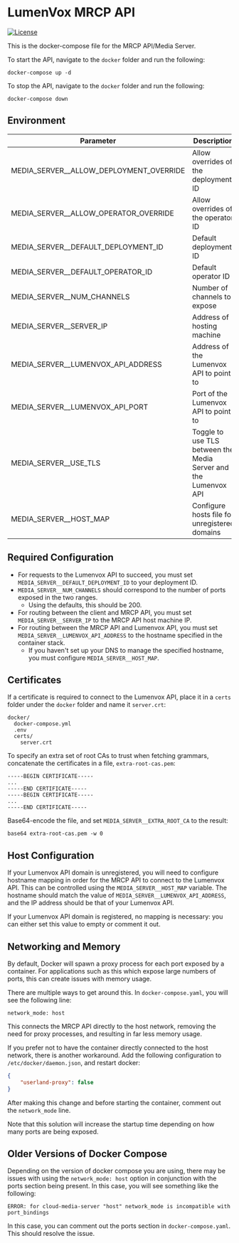 # LumenVox MRCP API

[![License](https://img.shields.io/badge/License-Apache%202.0-blue.svg)](https://opensource.org/licenses/Apache-2.0)

This is the docker-compose file for the MRCP API/Media Server.

To start the API, navigate to the `docker` folder and run the following:
```shell
docker-compose up -d
```

To stop the API, navigate to the `docker` folder and run the following:
```shell
docker-compose down
```

## Environment

| Parameter                               | Description                                                     | Default                                |
|-----------------------------------------|-----------------------------------------------------------------|----------------------------------------|
| MEDIA_SERVER__ALLOW_DEPLOYMENT_OVERRIDE | Allow overrides of the deployment ID                            | false                                  |
| MEDIA_SERVER__ALLOW_OPERATOR_OVERRIDE   | Allow overrides of the operator ID                              | false                                  |
| MEDIA_SERVER__DEFAULT_DEPLOYMENT_ID     | Default deployment ID                                           | enter-your-specific-deployment-id      |
| MEDIA_SERVER__DEFAULT_OPERATOR_ID       | Default operator ID                                             | 00000000-0000-0000-0000-000000000000   |
| MEDIA_SERVER__NUM_CHANNELS              | Number of channels to expose                                    | 200                                    |
| MEDIA_SERVER__SERVER_IP                 | Address of hosting machine                                      | 127.0.0.1                              |
| MEDIA_SERVER__LUMENVOX_API_ADDRESS      | Address of the Lumenvox API to point to                         | lumenvox-api.testmachine.com           |
| MEDIA_SERVER__LUMENVOX_API_PORT         | Port of the Lumenvox API to point to                            | 443                                    |
| MEDIA_SERVER__USE_TLS                   | Toggle to use TLS between the Media Server and the Lumenvox API | true                                   |
| MEDIA_SERVER__HOST_MAP                  | Configure hosts file for unregistered domains                   | lumenvox-api.testmachine.com:127.0.0.1 |

## Required Configuration
* For requests to the Lumenvox API to succeed, you must set `MEDIA_SERVER__DEFAULT_DEPLOYMENT_ID` to your deployment ID.
* `MEDIA_SERVER__NUM_CHANNELS` should correspond to the number of ports exposed in the two ranges.
  * Using the defaults, this should be 200.
* For routing between the client and MRCP API, you must set `MEDIA_SERVER__SERVER_IP` to the MRCP API host machine IP.
* For routing between the MRCP API and Lumenvox API, you must set `MEDIA_SERVER__LUMENVOX_API_ADDRESS` to the hostname specified in the container stack.
  * If you haven't set up your DNS to manage the specified hostname, you must configure `MEDIA_SERVER__HOST_MAP`.

## Certificates
If a certificate is required to connect to the Lumenvox API, place it in a `certs` folder under the `docker` folder and
name it `server.crt`:

```text
docker/
  docker-compose.yml
  .env
  certs/
    server.crt
```

To specify an extra set of root CAs to trust when fetching grammars, concatenate
the certificates in a file, `extra-root-cas.pem`:
```text
-----BEGIN CERTIFICATE-----
...
-----END CERTIFICATE-----
-----BEGIN CERTIFICATE-----
...
-----END CERTIFICATE-----
```

Base64-encode the file, and set `MEDIA_SERVER__EXTRA_ROOT_CA` to the result:
```shell
base64 extra-root-cas.pem -w 0
```

## Host Configuration
If your Lumenvox API domain is unregistered, you will need to configure hostname
mapping in order for the MRCP API to connect to the Lumenvox API. This can be
controlled using the `MEDIA_SERVER__HOST_MAP` variable. The hostname should
match the value of `MEDIA_SERVER__LUMENVOX_API_ADDRESS`, and the IP address
should be that of your Lumenvox API.

If your Lumenvox API domain is registered, no mapping is necessary: you can
either set this value to empty or comment it out.

## Networking and Memory
By default, Docker will spawn a proxy process for each port exposed by a
container. For applications such as this which expose large numbers of ports,
this can create issues with memory usage.

There are multiple ways to get around this. In `docker-compose.yaml`, you
will see the following line:
```shell
network_mode: host
```
This connects the MRCP API directly to the host network, removing the need
for proxy processes, and resulting in far less memory usage.

If you prefer not to have the container directly connected to the host
network, there is another workaround. Add the following configuration to
`/etc/docker/daemon.json`, and restart docker:
```json
{
    "userland-proxy": false
}
```
After making this change and before starting the container, comment out
the `network_mode` line.

Note that this solution will increase the startup time depending on how
many ports are being exposed.

## Older Versions of Docker Compose
Depending on the version of docker compose you are using, there may be
issues with using the `network_mode: host` option in conjunction with
the ports section being present. In this case, you will see something
like the following:
```shell
ERROR: for cloud-media-server "host" network_mode is incompatible with port_bindings
```
In this case, you can comment out the ports section in `docker-compose.yaml`.
This should resolve the issue.
